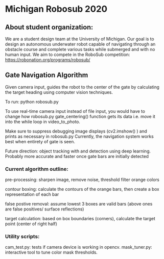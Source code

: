 # Michigan Robosub 2020

## About student organization:
We are a student design team at the University of Michigan. Our goal is to design an
autonomous underwater robot capable of navigating through an obstacle course and
complete various tasks while submerged and with no human input. We aim to compete
in the RoboSub competition: https://robonation.org/programs/robosub/

## Gate Navigation Algorithm
Given camera input, guides the robot to the center of the gate by calculating the target
heading using computer vision techniques.

To run:
	python robosub.py

To use real-time camera input instead of file input, you would have to change how robosub.py 
gate_centering() function gets its data i.e. move it into the while loop in video_to_photo.

Make sure to suppress debugging image displays (cv2.imshow() ) and prints as necessary in robosub.py
Currently, the navigation system works best when entirety of gate is seen.

Future direction: object tracking with and detection using deep learning.
Probably more accurate and faster once gate bars are initially detected

### Current algorithm outline:

pre-processing:
	sharpen image, remove noise, threshold filter orange colors

contour boxing:
	calculate the contours of the orange bars, then create a box representation of each bar

false postive removal:
	assume lowest 3 boxes are valid bars (above ones are false positives/ surface reflections)

target calculation:
	based on box boundaries (corners), calculate the target point (center of right half)
	
### Utility scripts:
cam_test.py: tests if camera device is working in opencv.
mask_tuner.py: interactive tool to tune color mask thresholds.
